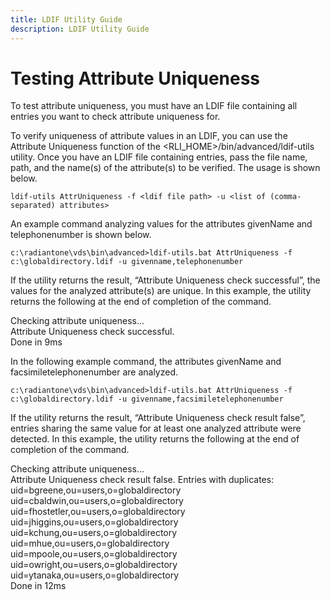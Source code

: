 ```yaml
---
title: LDIF Utility Guide
description: LDIF Utility Guide
---
```


# Testing Attribute Uniqueness

To test attribute uniqueness, you must have an LDIF file containing all entries you want to check attribute uniqueness for. 

To verify uniqueness of attribute values in an LDIF, you can use the Attribute Uniqueness function of the <RLI_HOME>/bin/advanced/ldif-utils utility. Once you have an LDIF file containing entries, pass the file name, path, and the name(s) of the attribute(s) to be verified. The usage is shown below. 

`ldif-utils AttrUniqueness -f <ldif file path> -u <list of (comma-separated) attributes>`

An example command analyzing values for the attributes givenName and telephonenumber is shown below. 

`c:\radiantone\vds\bin\advanced>ldif-utils.bat AttrUniqueness -f c:\globaldirectory.ldif -u givenname,telephonenumber`

If the utility returns the result, “Attribute Uniqueness check successful”, the values for the analyzed attribute(s) are unique. In this example, the utility returns the following at the end of completion of the command. 

Checking attribute uniqueness... 
<br>Attribute Uniqueness check successful.
<br>Done in 9ms

In the following example command, the attributes givenName and facsimiletelephonenumber are analyzed. 

`c:\radiantone\vds\bin\advanced>ldif-utils.bat AttrUniqueness -f c:\globaldirectory.ldif -u givenname,facsimiletelephonenumber `

If the utility returns the result, “Attribute Uniqueness check result false”, entries sharing the same value for at least one analyzed attribute were detected. In this example, the utility returns the following at the end of completion of the command. 

Checking attribute uniqueness... 
<br>Attribute Uniqueness check result false. Entries with duplicates: 
<br>uid=bgreene,ou=users,o=globaldirectory 
<br>uid=cbaldwin,ou=users,o=globaldirectory 
<br>uid=fhostetler,ou=users,o=globaldirectory 
<br>uid=jhiggins,ou=users,o=globaldirectory 
<br>uid=kchung,ou=users,o=globaldirectory 
<br>uid=mhue,ou=users,o=globaldirectory 
<br>uid=mpoole,ou=users,o=globaldirectory 
<br>uid=owright,ou=users,o=globaldirectory 
<br>uid=ytanaka,ou=users,o=globaldirectory 
<br>Done in 12ms
